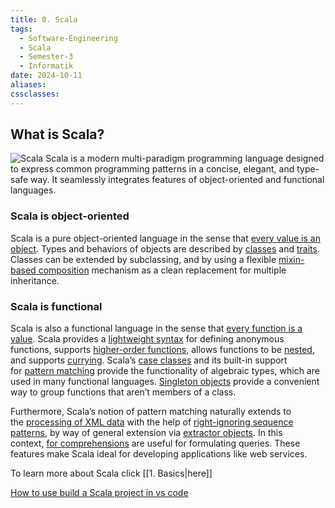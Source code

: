 ```yaml
---
title: 0. Scala
tags:
  - Software-Engineering
  - Scala
  - Semester-3
  - Informatik
date: 2024-10-11
aliases: 
cssclasses:
---
```


## What is Scala?

![Scala](https://scalamacros.org/wp-content/uploads/2021/02/1_uIvRsp2QvkBG-FijXpl-QA-1.png)
Scala is a modern multi-paradigm programming language designed to express common programming patterns in a concise, elegant, and type-safe way. It seamlessly integrates features of object-oriented and functional languages.

### Scala is object-oriented
Scala is a pure object-oriented language in the sense that [every value is an object](https://docs.scala-lang.org/tour/unified-types.html). Types and behaviors of objects are described by [classes](https://docs.scala-lang.org/tour/classes.html) and [traits](https://docs.scala-lang.org/tour/traits.html). Classes can be extended by subclassing, and by using a flexible [mixin-based composition](https://docs.scala-lang.org/tour/mixin-class-composition.html) mechanism as a clean replacement for multiple inheritance.

### Scala is functional
Scala is also a functional language in the sense that [every function is a value](https://docs.scala-lang.org/tour/unified-types.html). Scala provides a [lightweight syntax](https://docs.scala-lang.org/tour/basics.html#functions) for defining anonymous functions, supports [higher-order functions](https://docs.scala-lang.org/tour/higher-order-functions.html), allows functions to be [nested](https://docs.scala-lang.org/tour/nested-functions.html), and supports [currying](https://docs.scala-lang.org/tour/multiple-parameter-lists.html). Scala’s [case classes](https://docs.scala-lang.org/tour/case-classes.html) and its built-in support for [pattern matching](https://docs.scala-lang.org/tour/pattern-matching.html) provide the functionality of algebraic types, which are used in many functional languages. [Singleton objects](https://docs.scala-lang.org/tour/singleton-objects.html) provide a convenient way to group functions that aren’t members of a class.

Furthermore, Scala’s notion of pattern matching naturally extends to the [processing of XML data](https://github.com/scala/scala-xml/wiki/XML-Processing) with the help of [right-ignoring sequence patterns](https://docs.scala-lang.org/tour/regular-expression-patterns.html), by way of general extension via [extractor objects](https://docs.scala-lang.org/tour/extractor-objects.html). In this context, [for comprehensions](https://docs.scala-lang.org/tour/for-comprehensions.html) are useful for formulating queries. These features make Scala ideal for developing applications like web services.

To learn more about Scala click [[1. Basics|here]]

[How to use build a Scala project in vs code](https://www.scala-sbt.org/1.x/docs/IDE.html)